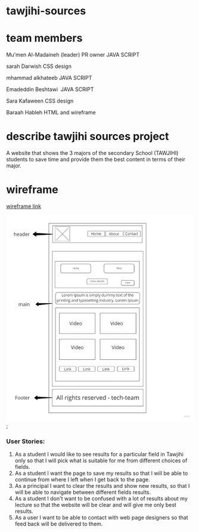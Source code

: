 # tawjihi-sources

# team members

Mu'men Al-Madaineh (leader) PR owner JAVA SCRIPT

sarah Darwish CSS design

mhammad alkhateeb JAVA SCRIPT

Emadeddin Beshtawi  JAVA SCRIPT

Sara Kafaween CSS design

Baraah Hableh HTML and wireframe

# describe tawjihi sources project

A website that shows the 3 majors of the secondary School (TAWJIHI) students to save time and provide them the best content in terms of their major.

# wireframe

[wireframe link](https://miro.com/app/board/o9J_l262ICY=/)

![wireframe photo](img/wireframe.jpg);


### User Stories:

1. As a student I would like to see results for a particular field in Tawjihi only so that I will pick what is suitable for me from different choices of fields.
2. As a student I want the page to save my results so that I will be able to continue from where I left when I get back to the page.
3. As a principal I want to clear the results and show new results, so that I will be able to navigate between different fields results.
4. As a student I don't want to be confused with a lot of results about my lecture so that the website will be clear and will give me only best results.
5. As a user I want to be able to contact with web page designers so that feed back will be delivered to them.